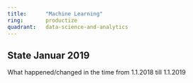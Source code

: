 ```yaml
---
title:      "Machine Learning"
ring:       productize
quadrant:   data-science-and-analytics
---
```


## State Januar 2019 ##

What happened/changed in the time from 1.1.2018 till 1.1.2019
